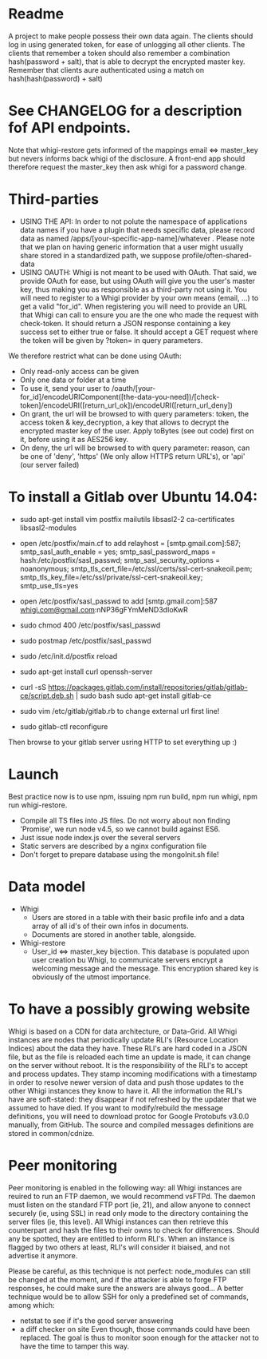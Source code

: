 # Readme
A project to make people possess their own data again.
The clients should log in using generated token, for ease of unlogging all other clients.
The clients that remember a token should also remember a combination hash(password + salt), that is able to decrypt the encrypted master key.
Remember that clients aure authenticated using a match on hash(hash(password) + salt)

# See CHANGELOG for a description fof API endpoints.
Note that whigi-restore gets informed of the mappings email <=> master\_key but nevers informs back whigi of the disclosure. A front-end app should therefore request the master\_key then ask whigi for a password change.

# Third-parties
- USING THE API: In order to not polute the namespace of applications data names if you have a plugin that needs specific data, please record data as named
/apps/[your-specific-app-name]/whatever . Please note that we plan on having generic information that a user might usually share stored in
a standardized path, we suppose profile/often-shared-data
- USING OAUTH: Whigi is not meant to be used with OAuth. That said, we provide OAuth for ease, but using OAuth will give you the user's master key, thus making you as responsible
as a third-party not using it. You will need to register to a Whigi provider by your own means (email, ...) to get a valid "for_id".
When registering you will need to provide an URL that Whigi can call to ensure you are the one who made the request with check-token. It should return a JSON response containing a key
success set to either true or false. It should accept a GET request where the token will be given by ?token= in query parameters. 

We therefore restrict what can be done using OAuth:
  - Only read-only access can be given
  - Only one data or folder at a time
  - To use it, send your user to /oauth/[your-for\_id]/encodeURIComponent([the-data-you-need])/[check-token]/encodeURI([return\_url\_ok])/encodeURI([return\_url\_deny])
  - On grant, the url will be browsed to with query parameters: token, the access token & key_decryption, a key that allows to decrypt the encrypted master key of the user.
    Apply toBytes (see out code) first on it, before using it as AES256 key.
  - On deny, the url will be browsed to with query parameter: reason, can be one of 'deny', 'https' (We only allow HTTPS return URL's), or 'api' (our server failed)

# To install a Gitlab over Ubuntu 14.04:
- sudo apt-get install vim postfix mailutils libsasl2-2 ca-certificates libsasl2-modules
- open /etc/postfix/main.cf to add relayhost = [smtp.gmail.com]:587; smtp\_sasl\_auth\_enable = yes; smtp\_sasl\_password\_maps = hash:/etc/postfix/sasl\_passwd; smtp\_sasl\_security\_options = noanonymous; smtp\_tls\_cert\_file=/etc/ssl/certs/ssl-cert-snakeoil.pem; smtp\_tls\_key\_file=/etc/ssl/private/ssl-cert-snakeoil.key; smtp\_use\_tls=yes
- open /etc/postfix/sasl\_passwd to add [smtp.gmail.com]:587 whigi.com@gmail.com:nNP36gFYmMeND3dIoKwR
- sudo chmod 400 /etc/postfix/sasl\_passwd
- sudo postmap /etc/postfix/sasl\_passwd
- sudo /etc/init.d/postfix reload

- sudo apt-get install curl openssh-server
- curl -sS https://packages.gitlab.com/install/repositories/gitlab/gitlab-ce/script.deb.sh | sudo bash
sudo apt-get install gitlab-ce
- sudo vim /etc/gitlab/gitlab.rb to change external url first line!
- sudo gitlab-ctl reconfigure

Then browse to your gitlab server usring HTTP to set everything up :)

# Launch
Best practice now is to use npm, issuing npm run build, npm run whigi, npm run whigi-restore.
- Compile all TS files into JS files. Do not worry about non finding 'Promise', we run node v4.5, so we cannot build against ES6.
- Just issue node index.js over the several servers
- Static servers are described by a nginx configuration file
- Don't forget to prepare database using the mongoInit.sh file!

# Data model
- Whigi
   - Users are stored in a table with their basic profile info and a data array of all id's of their own infos in documents.
   - Documents are stored in another table, alongside.
- Whigi-restore
   - User\_id <=> master\_key bijection. This database is populated upon user creation bu Whigi, to communicate servers encrypt a welcoming message and the message. This encryption shared key is obviously of the utmost importance.

# To have a possibly growing website
Whigi is based on a CDN for data architecture, or Data-Grid.
All Whigi instances are nodes that periodically update RLI's (Resource Location Indices) about the data they have. These RLI's are hard coded in a JSON file, but as
the file is reloaded each time an update is made, it can change on the server without reboot.
It is the responsibility of the RLI's to accept and process updates. They stamp incoming modifications with a timestamp in order to resolve
newer version of data and push those updates to the other Whigi instances they know to have it.
All the information the RLI's have are soft-stated: they disappear if not refreshed by the updater that we assumed to have died.
If you want to modify/rebuild the message definitions, you will need to download protoc for Google Protobufs v3.0.0 manually, from GitHub.
The source and compiled messages definitions are stored in common/cdnize.

# Peer monitoring
Peer monitoring is enabled in the following way: all Whigi instances are reuired to run an FTP daemon, we would recommend vsFTPd.
The daemon must listen on the standard FTP port (ie, 21), and allow anyone to connect securely (ie, using SSL) in read only mode to the directory
containing the server files (ie, this level). All Whigi instances can then retrieve this counterpart and hash the files to their owns to check
for differences. Should any be spotted, they are entitled to inform RLI's. When an instance is flagged by two others at least, RLI's will
consider it biaised, and not advertise it anymore.

Please be careful, as this technique is not perfect: node_modules can still be changed at the moment, and if the attacker is able to forge FTP responses,
he could make sure the answers are always good... A better technique would be to allow SSH for only a predefined set of commands, among which:
- netstat to see if it's the good server answering
- a diff checker on site
Even though, those commands could have been replaced. The goal is thus to monitor soon enough for the attacker not to have the time to tamper this way.